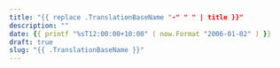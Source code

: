 ```yaml
---
title: "{{ replace .TranslationBaseName "-" " " | title }}"
description: ""
date: {{ printf "%sT12:00:00+10:00" ( now.Format "2006-01-02" ) }}
draft: true
slug: "{{ .TranslationBaseName }}"
---
```


<!--more-->
